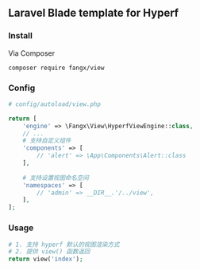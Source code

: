 ## Laravel Blade template for Hyperf

### Install

Via Composer

```
composer require fangx/view
```

### Config

```php
# config/autoload/view.php

return [
    'engine' => \Fangx\View\HyperfViewEngine::class,
    // ...
    # 支持自定义组件
    'components' => [
        // 'alert' => \App\Components\Alert::class
    ],
    
    # 支持设置视图命名空间
    'namespaces' => [
        // 'admin' => __DIR__.'/../view',
    ],
];
```

### Usage

```php
# 1. 支持 hyperf 默认的视图渲染方式
# 2. 提供 view() 函数返回
return view('index');
```